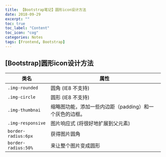 ```yaml
---
title: 【Bootstrap笔记】圆形icon设计方法
date: 2018-09-29
excerpt: ""
toc: true
toc_label: "Content"
toc_icon: "cog"
categories: Notes
tags: [Frontend, Bootstrap]
---
```




## [Bootstrap]圆形icon设计方法



| 类名                | 属性                                                    |
| ------------------- | ------------------------------------------------------- |
| `.img-rounded`      | 圆角 (IE8 不支持)                                       |
| `.img-circle`       | 圆形 (IE8 不支持)                                       |
| `.img-thumbnai`     | 缩略图功能，添加一些内边距（padding）和一个灰色的边框。 |
| `.img-responsive`   | 图片响应式 (将很好地扩展到父元素)                       |
| `border-radius:6px` | 获得图片圆角                                            |
| `border-radius:50%` | 来让整个图片变成圆形                                    |